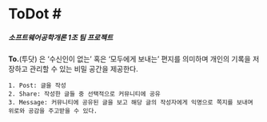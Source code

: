 # ToDot # <h5>소프트웨어공학개론 1조 팀 프로젝트</h5>

**To.**(투닷) 은 ‘수신인이 없는’ 혹은 ‘모두에게 보내는’ 편지를 의미하며 개인의 기록을 저장하고 관리할 수 있는 비밀 공간을 제공한다.
<pre><code>1. Post: 글을 작성
2. Share: 작성한 글들 중 선택적으로 커뮤니티에 공유
3. Message: 커뮤니티에 공유된 글을 보고 해당 글의 작성자에게 익명으로 쪽지를 보내며 위로와 공감을 주고받을 수 있다.
</code></pre>
